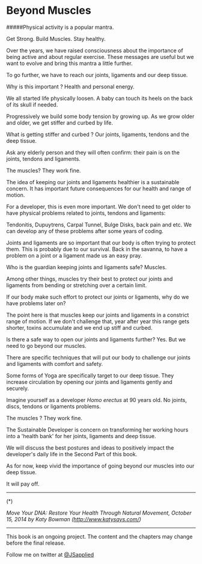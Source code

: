 # Beyond Muscles

#####Physical activity is a popular mantra. 

Get Strong. Build Muscles. Stay healthy. 

Over the years, we have raised consciousness about the  importance of being active and about regular exercise. These messages are useful but we want to evolve and bring this mantra a little further.

To go further, we have to reach our joints, ligaments and our deep tissue.

Why is this important ? Health and personal energy. 

We all started life physically loosen. A baby can touch its heels on the back of its skull if needed.  

Progressively we build some body tension by growing up. As we grow older and older, we get stiffer and curbed by life. 

What is getting stiffer and curbed ? Our joints, ligaments, tendons and the deep tissue. 

Ask any elderly person and they will often confirm: their pain is on the joints, tendons and ligaments. 

The muscles? They work fine.

The idea of keeping our joints and ligaments healthier is a sustainable concern. It has important future consequences for our health and range of motion. 

For a developer, this is even more important. We don't need to get older to have physical problems related to joints, tendons and ligaments: 

Tendonitis, Dupuytrens, Carpal Tunnel, Bulge Disks, back pain and etc.  We can develop any of these problems after some years of coding.  

Joints and ligaments are so important that our body is often trying to protect them. This is probably due to our survival. Back in the savanna, to have a problem on a joint or a ligament made us an easy pray. 

Who is the guardian keeping joints and ligaments safe? Muscles.

Among other things, muscles try their best to protect our joints and ligaments from bending or stretching over a certain limit. 

If our body make such effort to protect our joints or ligaments, why do we have problems later on? 

The point here is that muscles keep our joints and ligaments in a constrict range of motion. If we don't challenge that, year after year this range gets shorter, toxins accumulate and we end up stiff and curbed.  

Is there a safe way to open our joints and ligaments further? 
Yes. But we need to go beyond our muscles.

There are specific techniques that will put our body to challenge our joints and ligaments with comfort and safety.  

Some forms of Yoga are specifically target to our deep tissue. They increase circulation by opening our joints and ligaments gently and securely. 

Imagine yourself as a developer *Homo erectus* at 90 years old. No joints, discs, tendons or ligaments problems. 

The muscles ? They work fine. 

The Sustainable Developer is concern on transforming her working hours into a 'health bank' for her joints, ligaments and deep tissue. 

We will discuss the best postures and ideas to positively impact the developer's daily life in the Second Part of this book. 

As for now, keep vivid the importance of going beyond our muscles into our deep tissue. 

It will pay off. 

****
(*) 

*Move Your DNA: Restore Your Health Through Natural Movement,  October 15, 2014 by Katy Bowman (http://www.katysays.com/)*

***

This book is an ongoing project. The content and the chapters may change before the final release.

Follow me on twitter at [@JSapplied](https://twitter.com/JSapplied) 



